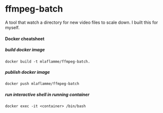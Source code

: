 # ffmpeg-batch
A tool that watch a directory for new video files to scale down. I built this for myself. 

#### Docker cheatsheet

##### build docker image
```
docker build -t mlaflamme/ffmpeg-batch.
```

##### publish docker image
```
docker push mlaflamme/ffmpeg-batch
```

##### run interactive shell in running container
```
docker exec -it <container> /bin/bash
```
